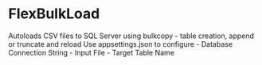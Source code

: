 # FlexBulkLoad
Autoloads CSV files to SQL Server using bulkcopy - table creation, append or truncate and reload 
Use appsettings.json to configure - Database Connection String - Input File - Target Table Name
